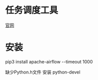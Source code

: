 <!--
 * @Author: wjn
 * @Date: 2020-01-31 10:00:10
 * @LastEditors: wjn
 * @LastEditTime: 2020-02-23 11:21:55
 -->

# 任务调度工具

[官网](http://airflow.apache.org/)

# 安装

pip3 install apache-airflow --timeout 1000

缺少Python.h文件
安装 python-devel 